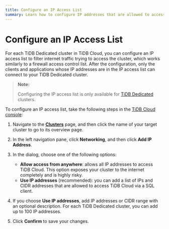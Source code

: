 ```yaml
---
title: Configure an IP Access List
summary: Learn how to configure IP addresses that are allowed to access your TiDB Dedicated cluster.
---
```


# Configure an IP Access List

For each TiDB Dedicated cluster in TiDB Cloud, you can configure an IP access list to filter internet traffic trying to access the cluster, which works similarly to a firewall access control list. After the configuration, only the clients and applications whose IP addresses are in the IP access list can connect to your TiDB Dedicated cluster.

> **Note:**
>
> Configuring the IP access list is only available for [TiDB Dedicated](/tidb-cloud/select-cluster-tier.md#tidb-dedicated) clusters.

To configure an IP access list, take the following steps in the [TiDB Cloud console](https://tidbcloud.com/console/clusters):

1. Navigate to the [**Clusters**](https://tidbcloud.com/console/clusters) page, and then click the name of your target cluster to go to its overview page.
2. In the left navigation pane, click **Networking**, and then click **Add IP Address**.
3. In the dialog, choose one of the following options:

    - **Allow access from anywhere**: allows all IP addresses to access TiDB Cloud. This option exposes your cluster to the internet completely and is highly risky.
    - **Use IP addresses** (recommended): you can add a list of IPs and CIDR addresses that are allowed to access TiDB Cloud via a SQL client.

4. If you choose **Use IP addresses**, add IP addresses or CIDR range with an optional description. For each TiDB Dedicated cluster, you can add up to 100 IP addresses.
5. Click **Confirm** to save your changes.
